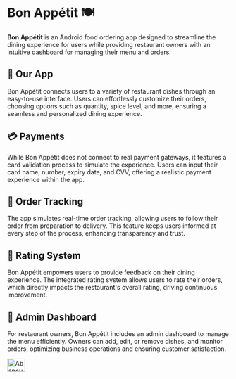 # Bon Appétit 🍽️

**Bon Appétit** is an Android food ordering app designed to streamline the dining experience for users while providing restaurant owners with an intuitive dashboard for managing their menu and orders.

## 📱 Our App
Bon Appétit connects users to a variety of restaurant dishes through an easy-to-use interface. Users can effortlessly customize their orders, choosing options such as quantity, spice level, and more, ensuring a seamless and personalized dining experience.

## 💳 Payments
While Bon Appétit does not connect to real payment gateways, it features a card validation process to simulate the experience. Users can input their card name, number, expiry date, and CVV, offering a realistic payment experience within the app.

## 🔄 Order Tracking
The app simulates real-time order tracking, allowing users to follow their order from preparation to delivery. This feature keeps users informed at every step of the process, enhancing transparency and trust.

## 🌟 Rating System
Bon Appétit empowers users to provide feedback on their dining experience. The integrated rating system allows users to rate their orders, which directly impacts the restaurant's overall rating, driving continuous improvement.

## 🔐 Admin Dashboard
For restaurant owners, Bon Appétit includes an admin dashboard to manage the menu efficiently. Owners can add, edit, or remove dishes, and monitor orders, optimizing business operations and ensuring customer satisfaction.

<a href="https://www.linkedin.com/posts/abanoub-saweris_oop-androidapp-foodorderingsystem-activity-7143914579251675136-qy4i?utm_source=share&utm_medium=member_desktop" target="blank"><img align="center" src="https://raw.githubusercontent.com/rahuldkjain/github-profile-readme-generator/master/src/images/icons/Social/linked-in-alt.svg" alt="AbanoubSAweris" height="30" width="40" /></a>

